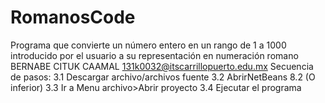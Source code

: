 # RomanosCode
Programa que convierte un número entero en un rango de 1 a 1000 introducido por el usuario a su representación en numeración romano
BERNABE CITUK CAAMAL
131k0032@itscarrillopuerto.edu.mx
Secuencia de pasos: 
3.1 Descargar archivo/archivos fuente 
3.2 AbrirNetBeans 8.2 (O inferior) 
3.3 Ir a Menu archivo>Abrir proyecto 
3.4 Ejecutar el programa
